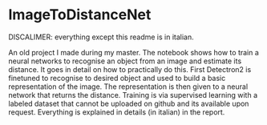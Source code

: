 # ImageToDistanceNet
DISCALIMER: everything except this readme is in italian.

An old project I made during my master. 
The notebook shows how to train a neural networks to recognise an object from an image and estimate its distance.
It goes in detail on how to practically do this. 
First Detectron2 is finetuned to recognise to desired object and used to build a basic representation of the image.
The representation is then given to a neural network that returns the distance.
Training is via supervised learning with a labeled dataset that cannot be uploaded on github and its available upon request.
Everything is explained in details (in italian) in the report.
